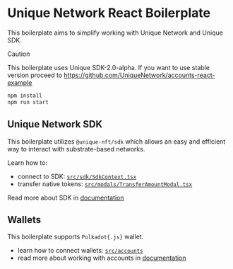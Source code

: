 # Unique Network React Boilerplate

This boilerplate aims to simplify working with Unique Network and Unique SDK.

> [!CAUTION]
> This boilerplate uses Unique SDK-2.0-alpha. If you want to use stable version proceed to https://github.com/UniqueNetwork/accounts-react-example

```sh
npm install
npm run start
```

## Unique Network SDK

This boilerplate utilizes `@unique-nft/sdk` which allows an easy and efficient way to interact with substrate-based networks.

Learn how to:
- connect to SDK: [`src/sdk/SdkContext.tsx`](./src/sdk/SdkContext.tsx)
- transfer native tokens: [`src/modals/TransferAmountModal.tsx`](./src/modals/TransferAmountModal.tsx)

Read more about SDK in [documentation](https://docs.unique.network/build/sdk/getting-started.html)

## Wallets

This boilerplate supports `Polkadot{.js}` wallet.

- learn how to connect wallets: [`src/accounts`](./src/accounts/)
- read more about working with accounts in [documentation](https://docs.unique.network/tutorials/work-with-accounts.html) 